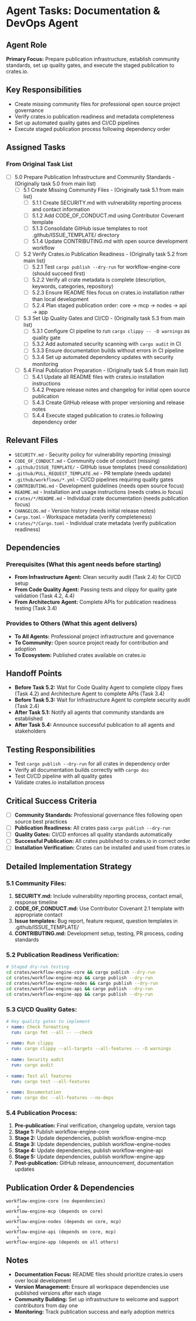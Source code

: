 # Agent Tasks: Documentation & DevOps Agent

## Agent Role

**Primary Focus:** Prepare publication infrastructure, establish community standards, set up quality gates, and execute the staged publication to crates.io.

## Key Responsibilities

- Create missing community files for professional open source project governance
- Verify crates.io publication readiness and metadata completeness
- Set up automated quality gates and CI/CD pipelines
- Execute staged publication process following dependency order

## Assigned Tasks

### From Original Task List

- [ ] 5.0 Prepare Publication Infrastructure and Community Standards - (Originally task 5.0 from main list)
  - [ ] 5.1 Create Missing Community Files - (Originally task 5.1 from main list)
    - [ ] 5.1.1 Create SECURITY.md with vulnerability reporting process and contact information
    - [ ] 5.1.2 Add CODE_OF_CONDUCT.md using Contributor Covenant template
    - [ ] 5.1.3 Consolidate GitHub issue templates to root .github/ISSUE_TEMPLATE/ directory
    - [ ] 5.1.4 Update CONTRIBUTING.md with open source development workflow
  - [ ] 5.2 Verify Crates.io Publication Readiness - (Originally task 5.2 from main list)
    - [ ] 5.2.1 Test `cargo publish --dry-run` for workflow-engine-core (should succeed first)
    - [ ] 5.2.2 Verify all crate metadata is complete (description, keywords, categories, repository)
    - [ ] 5.2.3 Ensure README files focus on crates.io installation rather than local development
    - [ ] 5.2.4 Plan staged publication order: core → mcp → nodes → api → app
  - [ ] 5.3 Set Up Quality Gates and CI/CD - (Originally task 5.3 from main list)
    - [ ] 5.3.1 Configure CI pipeline to run `cargo clippy -- -D warnings` as quality gate
    - [ ] 5.3.2 Add automated security scanning with `cargo audit` in CI
    - [ ] 5.3.3 Ensure documentation builds without errors in CI pipeline
    - [ ] 5.3.4 Set up automated dependency updates with security monitoring
  - [ ] 5.4 Final Publication Preparation - (Originally task 5.4 from main list)
    - [ ] 5.4.1 Update all README files with crates.io installation instructions
    - [ ] 5.4.2 Prepare release notes and changelog for initial open source publication
    - [ ] 5.4.3 Create GitHub release with proper versioning and release notes
    - [ ] 5.4.4 Execute staged publication to crates.io following dependency order

## Relevant Files

- `SECURITY.md` - Security policy for vulnerability reporting (missing)
- `CODE_OF_CONDUCT.md` - Community code of conduct (missing)
- `.github/ISSUE_TEMPLATE/` - GitHub issue templates (need consolidation)
- `.github/PULL_REQUEST_TEMPLATE.md` - PR template (needs update)
- `.github/workflows/*.yml` - CI/CD pipelines requiring quality gates
- `CONTRIBUTING.md` - Development guidelines (needs open source focus)
- `README.md` - Installation and usage instructions (needs crates.io focus)
- `crates/*/README.md` - Individual crate documentation (needs publication focus)
- `CHANGELOG.md` - Version history (needs initial release notes)
- `Cargo.toml` - Workspace metadata (verify completeness)
- `crates/*/Cargo.toml` - Individual crate metadata (verify publication readiness)

## Dependencies

### Prerequisites (What this agent needs before starting)

- **From Infrastructure Agent:** Clean security audit (Task 2.4) for CI/CD setup
- **From Code Quality Agent:** Passing tests and clippy for quality gate validation (Task 4.2, 4.4)
- **From Architecture Agent:** Complete APIs for publication readiness testing (Task 3.4)

### Provides to Others (What this agent delivers)

- **To All Agents:** Professional project infrastructure and governance
- **To Community:** Open source project ready for contribution and adoption
- **To Ecosystem:** Published crates available on crates.io

## Handoff Points

- **Before Task 5.2:** Wait for Code Quality Agent to complete clippy fixes (Task 4.2) and Architecture Agent to complete APIs (Task 3.4)
- **Before Task 5.3:** Wait for Infrastructure Agent to complete security audit (Task 2.4)
- **After Task 5.1:** Notify all agents that community standards are established
- **After Task 5.4:** Announce successful publication to all agents and stakeholders

## Testing Responsibilities

- Test `cargo publish --dry-run` for all crates in dependency order
- Verify all documentation builds correctly with `cargo doc`
- Test CI/CD pipeline with all quality gates
- Validate crates.io installation process

## Critical Success Criteria

- [ ] **Community Standards:** Professional governance files following open source best practices
- [ ] **Publication Readiness:** All crates pass `cargo publish --dry-run`
- [ ] **Quality Gates:** CI/CD enforces all quality standards automatically
- [ ] **Successful Publication:** All crates published to crates.io in correct order
- [ ] **Installation Verification:** Crates can be installed and used from crates.io

## Detailed Implementation Strategy

### 5.1 Community Files:
1. **SECURITY.md:** Include vulnerability reporting process, contact email, response timeline
2. **CODE_OF_CONDUCT.md:** Use Contributor Covenant 2.1 template with appropriate contact
3. **Issue templates:** Bug report, feature request, question templates in .github/ISSUE_TEMPLATE/
4. **CONTRIBUTING.md:** Development setup, testing, PR process, coding standards

### 5.2 Publication Readiness Verification:
```bash
# Staged dry-run testing
cd crates/workflow-engine-core && cargo publish --dry-run
cd crates/workflow-engine-mcp && cargo publish --dry-run
cd crates/workflow-engine-nodes && cargo publish --dry-run
cd crates/workflow-engine-api && cargo publish --dry-run
cd crates/workflow-engine-app && cargo publish --dry-run
```

### 5.3 CI/CD Quality Gates:
```yaml
# Key quality gates to implement
- name: Check formatting
  run: cargo fmt --all -- --check
  
- name: Run clippy
  run: cargo clippy --all-targets --all-features -- -D warnings
  
- name: Security audit
  run: cargo audit
  
- name: Test all features
  run: cargo test --all-features
  
- name: Documentation
  run: cargo doc --all-features --no-deps
```

### 5.4 Publication Process:
1. **Pre-publication:** Final verification, changelog update, version tags
2. **Stage 1:** Publish workflow-engine-core
3. **Stage 2:** Update dependencies, publish workflow-engine-mcp
4. **Stage 3:** Update dependencies, publish workflow-engine-nodes
5. **Stage 4:** Update dependencies, publish workflow-engine-api
6. **Stage 5:** Update dependencies, publish workflow-engine-app
7. **Post-publication:** GitHub release, announcement, documentation updates

## Publication Order & Dependencies

```
workflow-engine-core (no dependencies)
    ↓
workflow-engine-mcp (depends on core)
    ↓
workflow-engine-nodes (depends on core, mcp)
    ↓
workflow-engine-api (depends on core, mcp)
    ↓
workflow-engine-app (depends on all others)
```

## Notes

- **Documentation Focus:** README files should prioritize crates.io users over local development
- **Version Management:** Ensure all workspace dependencies use published versions after each stage
- **Community Building:** Set up infrastructure to welcome and support contributors from day one
- **Monitoring:** Track publication success and early adoption metrics